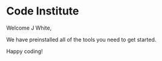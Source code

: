 # Code Institute

Welcome J White,

We have preinstalled all of the tools you need to get started.

Happy coding!